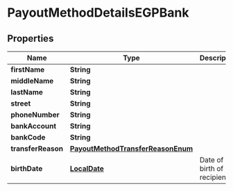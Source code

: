 

# PayoutMethodDetailsEGPBank

## Properties

Name | Type | Description | Notes
------------ | ------------- | ------------- | -------------
**firstName** | **String** |  | 
**middleName** | **String** |  |  [optional]
**lastName** | **String** |  | 
**street** | **String** |  | 
**phoneNumber** | **String** |  |  [optional]
**bankAccount** | **String** |  | 
**bankCode** | **String** |  | 
**transferReason** | [**PayoutMethodTransferReasonEnum**](PayoutMethodTransferReasonEnum.md) |  | 
**birthDate** | [**LocalDate**](LocalDate.md) | Date of birth of recipient |  [optional]



